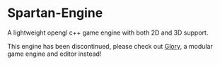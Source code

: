 # Spartan-Engine
A lightweight opengl c++ game engine with both 2D and 3D support.

This engine has been discontinued, please check out [Glory](https://github.com/TheMadDodger/Glory), a modular game engine and editor instead!
